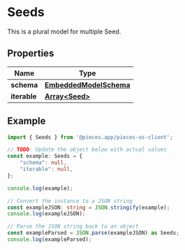 
# Seeds

This is a plural model for multiple Seed.

## Properties

Name | Type
------------ | -------------
**schema** | [**EmbeddedModelSchema**](EmbeddedModelSchema)
**iterable** | [**Array&lt;Seed&gt;**](Seed)

## Example

```typescript
import { Seeds } from '@pieces.app/pieces-os-client';

// TODO: Update the object below with actual values
const example: Seeds = {
    "schema": null,
    "iterable": null,
};

console.log(example);

// Convert the instance to a JSON string
const exampleJSON: string = JSON.stringify(example);
console.log(exampleJSON);

// Parse the JSON string back to an object
const exampleParsed = JSON.parse(exampleJSON) as Seeds;
console.log(exampleParsed);
```


